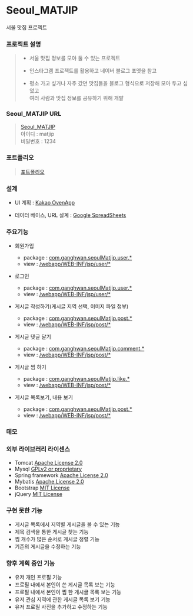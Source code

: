 # Seoul_MATJIP
서울 맛집 프로젝트

### 프로젝트 설명
> - 서울 맛집 정보를 모아 둘 수 있는 프로젝트
>
> - 인스타그램 프로젝트를 활용하고 네이버 블로그 포멧을 참고
>
> - 평소 가고 싶거나 자주 갔던 맛집들을 블로그 형식으로 저장해 모아 두고 싶었고  
>여러 사람과 맛집 정보를 공유하기 위해 개발

### Seoul_MATJIP URL
>[Seoul_MATJIP](http://3.35.24.188:8080/user/signin_view)  
>아이디 : matjip  
>비밀번호 : 1234

### 포트폴리오
>[포트폴리오](https://github.com/ghks027/Seoul_MATJIP/blob/master/%ED%8F%AC%EB%A5%B4%ED%8F%B4%EB%A6%AC%EC%98%A4.pdf)

### 설계
- UI 계획 : [Kakao OvenApp](https://ovenapp.io/view/SrDhsw6Bnhqw6YXrhoZLAMxlQcJMsxBt/)

- 데이터 베이스, URL 설계 : [Google SpreadSheets](https://docs.google.com/spreadsheets/d/1UaPcXruXQlxM6RArJytPx7p6ZT8o-9LqwU7SQ8-Hp6I/edit#gid=0)

### 주요기능
- 회원가입
  - package : [com.ganghwan.seoulMatjip.user.*](https://github.com/ghks027/Seoul_MATJIP/tree/master/src/main/java/com/ganghwan/seoulMatjip/user)
  - view : [/webapp/WEB-INF/jsp/user/*](https://github.com/ghks027/Seoul_MATJIP/blob/master/src/main/webapp/WEB-INF/jsp/user/signUp.jsp)

- 로그인
  - package : [com.ganghwan.seoulMatjip.user.*](https://github.com/ghks027/Seoul_MATJIP/tree/master/src/main/java/com/ganghwan/seoulMatjip/user)
  - view : [/webapp/WEB-INF/jsp/user/*](https://github.com/ghks027/Seoul_MATJIP/blob/master/src/main/webapp/WEB-INF/jsp/user/signIn.jsp)

- 게시글 작성하기(게시글 지역 선택, 이미지 파일 첨부)
  - package : [com.ganghwan.seoulMatjip.post.*](https://github.com/ghks027/Seoul_MATJIP/tree/master/src/main/java/com/ganghwan/seoulMatjip/post)
  - view : [/webapp/WEB-INF/jsp/post/*](https://github.com/ghks027/Seoul_MATJIP/blob/master/src/main/webapp/WEB-INF/jsp/post/postCreate.jsp)

- 게시글 댓글 달기
  - package : [com.ganghwan.seoulMatjip.comment.*](https://github.com/ghks027/Seoul_MATJIP/tree/master/src/main/java/com/ganghwan/seoulMatjip/post/comment)
  - view : [/webapp/WEB-INF/jsp/post/*](https://github.com/ghks027/Seoul_MATJIP/blob/master/src/main/webapp/WEB-INF/jsp/post/postDetail.jsp)

- 게시글 찜 하기
  - package : [com.ganghwan.seoulMatjip.like.*](https://github.com/ghks027/Seoul_MATJIP/tree/master/src/main/java/com/ganghwan/seoulMatjip/post/like)
  - view : [/webapp/WEB-INF/jsp/post/*](https://github.com/ghks027/Seoul_MATJIP/blob/master/src/main/webapp/WEB-INF/jsp/post/postList.jsp)

- 게시글 목록보기, 내용 보기
  - package : [com.ganghwan.seoulMatjip.post.*](https://github.com/ghks027/Seoul_MATJIP/tree/master/src/main/java/com/ganghwan/seoulMatjip/post)
  - view : [/webapp/WEB-INF/jsp/post/*](https://github.com/ghks027/Seoul_MATJIP/blob/master/src/main/webapp/WEB-INF/jsp/post/postList.jsp)

### 데모

### 외부 라이브러리 라이센스
- Tomcat [Apache License 2.0](https://www.apache.org/licenses/LICENSE-2.0)
- Mysql [GPLv2 or proprietary](https://www.gnu.org/licenses/gpl-3.0.html)
- Spring framework [Apache License 2.0](https://www.apache.org/licenses/LICENSE-2.0)
- Mybatis [Apache License 2.0](https://www.apache.org/licenses/LICENSE-2.0)
- Bootstrap [MIT License](https://opensource.org/licenses/MIT)
- jQuery [MIT License](https://opensource.org/licenses/MIT)

### 구현 못한 기능
- 게시글 목록에서 지역별 게시글을 볼 수 있는 기능
- 제목 검색을 통한 게시글 찾는 기능
- 찜 개수가 많은 순서로 게시글 정렬 기능
- 기존의 게시글을 수정하는 기능

### 향후 계획 중인 기능
- 유저 개인 프로필 기능
- 프로필 내에서 본인이 쓴 게시글 목록 보는 기능
- 프로필 내에서 본인이 찜 한 게시글 목록 보는 기능
- 유저 관심 지역에 관한 게시글 목록 보기 기능
- 유저 프로필 사진을 추가하고 수정하는 기능
